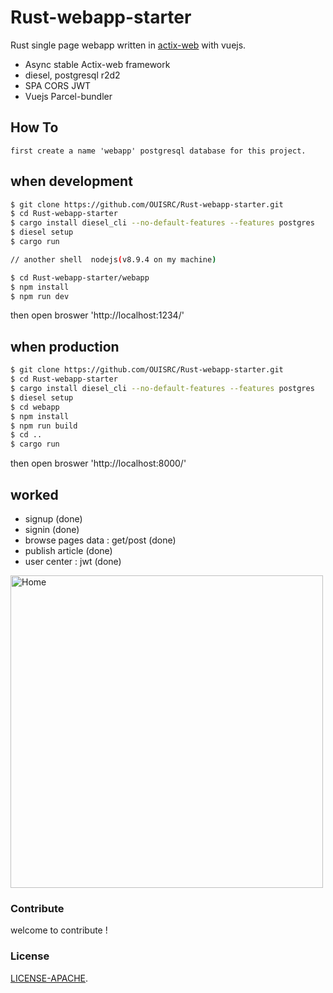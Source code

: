 # Rust-webapp-starter
Rust single page webapp written in [actix-web](https://github.com/actix/actix-web) with vuejs.
- Async stable Actix-web framework 
- diesel, postgresql r2d2
- SPA CORS JWT
- Vuejs Parcel-bundler

## How To
    first create a name 'webapp' postgresql database for this project.

## when development 
```bash
$ git clone https://github.com/OUISRC/Rust-webapp-starter.git
$ cd Rust-webapp-starter
$ cargo install diesel_cli --no-default-features --features postgres
$ diesel setup
$ cargo run

// another shell  nodejs(v8.9.4 on my machine)

$ cd Rust-webapp-starter/webapp
$ npm install
$ npm run dev
```
then open broswer 'http://localhost:1234/'

## when production

```bash
$ git clone https://github.com/OUISRC/Rust-webapp-starter.git
$ cd Rust-webapp-starter
$ cargo install diesel_cli --no-default-features --features postgres
$ diesel setup
$ cd webapp
$ npm install
$ npm run build
$ cd ..
$ cargo run
```
then open broswer 'http://localhost:8000/'

## worked
- signup (done)
- signin (done)
- browse pages data : get/post (done)
- publish article (done)
- user center : jwt (done)

<img alt="Home" height="500" src="https://raw.githubusercontent.com/OUISRC/Rust-webapp-starter/master/2018-04-04%2017-06-57.png">

### Contribute
 
welcome to contribute !

### License

[LICENSE-APACHE](https://github.com/OUIRC/Rust-webapp-starter/blob/master/LICENSE).
